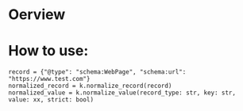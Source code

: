 <Name of the project>


# Oerview


# How to use:


```
record = {"@type": "schema:WebPage", "schema:url": "https://www.test.com"}
normalized_record = k.normalize_record(record)
normalized_value = k.normalize_value(record_type: str, key: str, value: xx, strict: bool)

```


